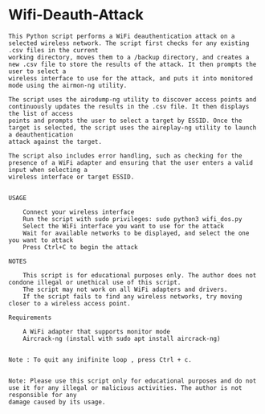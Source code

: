 # Wifi-Deauth-Attack

    This Python script performs a WiFi deauthentication attack on a selected wireless network. The script first checks for any existing .csv files in the current
    working directory, moves them to a /backup directory, and creates a new .csv file to store the results of the attack. It then prompts the user to select a
    wireless interface to use for the attack, and puts it into monitored mode using the airmon-ng utility.

    The script uses the airodump-ng utility to discover access points and continuously updates the results in the .csv file. It then displays the list of access
    points and prompts the user to select a target by ESSID. Once the target is selected, the script uses the aireplay-ng utility to launch a deauthentication
    attack against the target.

    The script also includes error handling, such as checking for the presence of a WiFi adapter and ensuring that the user enters a valid input when selecting a
    wireless interface or target ESSID.


    USAGE

        Connect your wireless interface
        Run the script with sudo privileges: sudo python3 wifi_dos.py
        Select the WiFi interface you want to use for the attack
        Wait for available networks to be displayed, and select the one you want to attack
        Press Ctrl+C to begin the attack

    NOTES

        This script is for educational purposes only. The author does not condone illegal or unethical use of this script.
        The script may not work on all WiFi adapters and drivers.
        If the script fails to find any wireless networks, try moving closer to a wireless access point.

    Requirements

        A WiFi adapter that supports monitor mode
        Aircrack-ng (install with sudo apt install aircrack-ng)


    Note : To quit any inifinite loop , press Ctrl + c.


    Note: Please use this script only for educational purposes and do not use it for any illegal or malicious activities. The author is not responsible for any
    damage caused by its usage.

